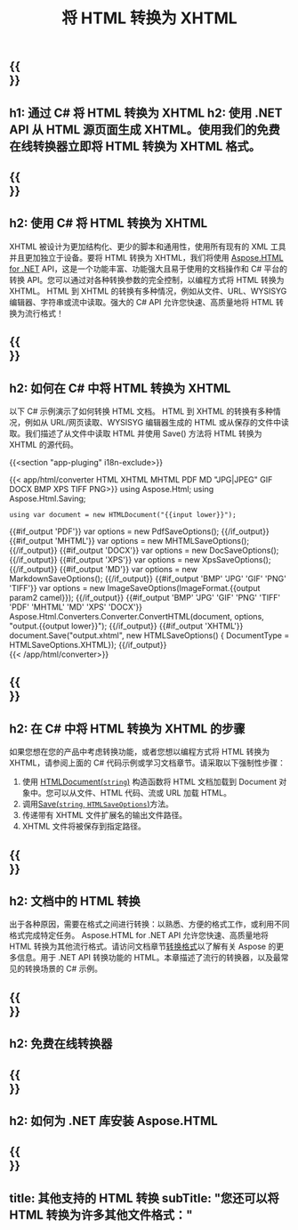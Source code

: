 ﻿---
translation: true
template: /templates/_template-conversion-child.md
title: 将 HTML 转换为 XHTML
description: 在 C# 中将 HTML 转换为 XHTML。在 ASP.NET 或任何 .NET 应用程序中轻松使用转换器 API。免费试用在线 HTML 到 XHTML 转换器！
url: /net/conversion/html-to-xhtml/
family: html
platformtag: net
feature: conversion
informat: HTML
outformat: XHTML
otherformats: DOCX PDF XPS GIF JPEG PNG TIFF BMP MHTML MD
howto: howtoHtmlXhtml
---

{{<section banner>}}
---
h1: 通过 C# 将 HTML 转换为 XHTML
h2: 使用 .NET API 从 HTML 源页面生成 XHTML。使用我们的免费在线转换器立即将 HTML 转换为 XHTML 格式。
---

{{<section overview>}}
---
h2: 使用 C# 将 HTML 转换为 XHTML
---

XHTML 被设计为更加结构化、更少的脚本和通用性，使用所有现有的 XML 工具并且更加独立于设备。要将 HTML 转换为 XHTML，我们将使用 [Aspose.HTML for .NET](https://products.aspose.com/html/net/) API，这是一个功能丰富、功能强大且易于使用的文档操作和 C# 平台的转换 API。您可以通过对各种转换参数的完全控制，以编程方式将 HTML 转换为 XHTML。 HTML 到 XHTML 的转换有多种情况，例如从文件、URL、WYSISYG 编辑器、字符串或流中读取。强大的 C# API 允许您快速、高质量地将 HTML 转换为流行格式！

{{<section demos>}}
---
h2: 如何在 C# 中将 HTML 转换为 XHTML
---

以下 C# 示例演示了如何转换 HTML 文档。 HTML 到 XHTML 的转换有多种情况，例如从 URL/网页读取、WYSISYG 编辑器生成的 HTML 或从保存的文件中读取。我们描述了从文件中读取 HTML 并使用 Save() 方法将 HTML 转换为 XHTML 的源代码。

{{<section "app-pluging" i18n-exclude>}}

{{< app/html/converter HTML XHTML MHTML PDF MD "JPG|JPEG" GIF DOCX BMP XPS TIFF PNG>}}
using Aspose.Html;
using Aspose.Html.Saving;

    using var document = new HTMLDocument("{{input lower}}");
{{#if_output 'PDF'}}
    var options = new PdfSaveOptions();
{{/if_output}}
{{#if_output 'MHTML'}}
    var options = new MHTMLSaveOptions();
{{/if_output}}
{{#if_output 'DOCX'}}
    var options = new DocSaveOptions();
{{/if_output}}
{{#if_output 'XPS'}}
    var options = new XpsSaveOptions();
{{/if_output}}
{{#if_output 'MD'}}
    var options = new MarkdownSaveOptions();
{{/if_output}}
{{#if_output 'BMP' 'JPG' 'GIF' 'PNG' 'TIFF'}}
    var options = new ImageSaveOptions(ImageFormat.{{output param2 camel}});
{{/if_output}}
{{#if_output 'BMP' 'JPG' 'GIF' 'PNG' 'TIFF' 'PDF' 'MHTML' 'MD' 'XPS' 'DOCX'}}
    Aspose.Html.Converters.Converter.ConvertHTML(document, options, "output.{{output lower}}"); 
{{/if_output}}
{{#if_output 'XHTML'}} 
    document.Save("output.xhtml", new HTMLSaveOptions() { DocumentType = HTMLSaveOptions.XHTML}); 
{{/if_output}}     
{{< /app/html/converter>}} 

{{<section steps>}}
---
h2: 在 C# 中将 HTML 转换为 XHTML 的步骤
---

如果您想在您的产品中考虑转换功能，或者您想以编程方式将 HTML 转换为 XHTML，请参阅上面的 C# 代码示例或学习文档章节。请采取以下强制性步骤：
1. 使用 [HTMLDocument(`string`)](https://reference.aspose.com/html/net/aspose.html/htmldocument/htmldocument/) 构造函数将 HTML 文档加载到 Document 对象中。您可以从文件、HTML 代码、流或 URL 加载 HTML。
1. 调用[Save(`string`, `HTMLSaveOptions`)](https://reference.aspose.com/html/net/aspose.html/htmldocument/save/)方法。
1. 传递带有 XHTML 文件扩展名的输出文件路径。
1. XHTML 文件将被保存到指定路径。

{{<section documentation>}}
---
h2: 文档中的 HTML 转换
---

出于各种原因，需要在格式之间进行转换：以熟悉、方便的格式工作，或利用不同格式完成特定任务。 Aspose.HTML for .NET API 允许您快速、高质量地将 HTML 转换为其他流行格式。请访问文档章节<a href="https://docs.aspose.com/html/net/converting-between-formats/" target="_blank">转换格式</a>以了解有关 Aspose 的更多信息。用于 .NET API 转换功能的 HTML。本章描述了流行的转换器，以及最常见的转换场景的 C# 示例。

{{<section online-converters>}}
---
h2: 免费在线转换器
---

{{<section get-started>}}
---
h2: 如何为 .NET 库安装 Aspose.HTML
---

{{<section other-conversions>}}
---
title: 其他支持的 HTML 转换
subTitle: "您还可以将 HTML 转换为许多其他文件格式："
---